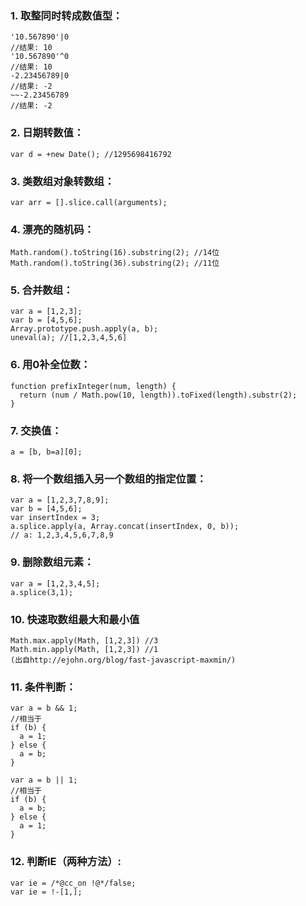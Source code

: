 ### 1. 取整同时转成数值型：

    '10.567890'|0
    //结果: 10
    '10.567890'^0
    //结果: 10
    -2.23456789|0
    //结果: -2
    ~~-2.23456789
    //结果: -2

### 2. 日期转数值：

    var d = +new Date(); //1295698416792

### 3. 类数组对象转数组：

    var arr = [].slice.call(arguments);

### 4. 漂亮的随机码：

    Math.random().toString(16).substring(2); //14位
    Math.random().toString(36).substring(2); //11位

### 5. 合并数组：

    var a = [1,2,3];
    var b = [4,5,6];
    Array.prototype.push.apply(a, b);
    uneval(a); //[1,2,3,4,5,6]

### 6. 用0补全位数：

    function prefixInteger(num, length) {
      return (num / Math.pow(10, length)).toFixed(length).substr(2);
    }

### 7. 交换值：

    a = [b, b=a][0];

### 8. 将一个数组插入另一个数组的指定位置：

    var a = [1,2,3,7,8,9];
    var b = [4,5,6];
    var insertIndex = 3;
    a.splice.apply(a, Array.concat(insertIndex, 0, b));
    // a: 1,2,3,4,5,6,7,8,9

### 9. 删除数组元素：

    var a = [1,2,3,4,5];
    a.splice(3,1);

### 10. 快速取数组最大和最小值

    Math.max.apply(Math, [1,2,3]) //3
    Math.min.apply(Math, [1,2,3]) //1
    (出自http://ejohn.org/blog/fast-javascript-maxmin/)

### 11. 条件判断：

    var a = b && 1;
    //相当于
    if (b) {
      a = 1;
    } else {
      a = b;
    }

    var a = b || 1;
    //相当于
    if (b) {
      a = b;
    } else {
      a = 1;
    }

### 12. 判断IE（两种方法）:

    var ie = /*@cc_on !@*/false;
    var ie = !-[1,];
